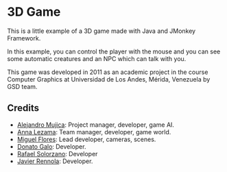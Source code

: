 # 3D Game

This is a little example of a 3D game made with Java and JMonkey Framework.

In this example, you can control the player with the mouse and you can see some
automatic creatures and an NPC which can talk with you.

This game was developed in 2011 as an academic project in the course Computer Graphics
at Universidad de Los Andes, Mérida, Venezuela by GSD team.

## Credits

- [Alejandro Mujica](https://www.linkedin.com/in/remmurd/): Project manager, developer, game AI.
- [Anna Lezama](https://www.linkedin.com/in/annitap4/): Team manager, developer, game world.
- [Miguel Flores](https://www.linkedin.com/in/miguel-flores-97001966/): Lead developer, cameras, scenes.
- [Donato Galo](https://www.linkedin.com/in/dgalo88/): Developer.
- [Rafael Solorzano](https://www.linkedin.com/in/rafael-solorzano-bb196149/): Developer
- [Javier Rennola](https://www.linkedin.com/in/javier-rennola-b8b11098/): Developer.
